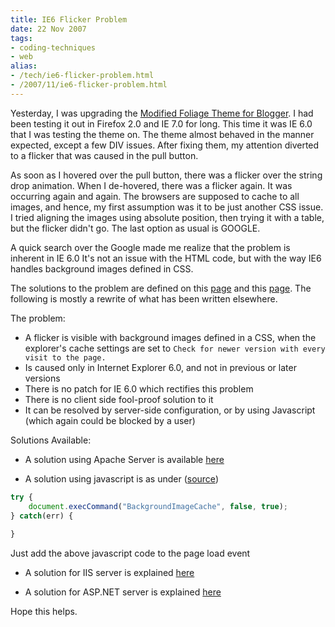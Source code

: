 ```yaml
---
title: IE6 Flicker Problem
date: 22 Nov 2007
tags: 
- coding-techniques
- web
alias:
- /tech/ie6-flicker-problem.html
- /2007/11/ie6-flicker-problem.html
---
```


Yesterday, I was upgrading the 
<a href="http://foliage-in-xml.blogspot.com" title="Modified Foliage Theme for Blogger.">Modified 
Foliage Theme for Blogger</a>. I had been testing it out in Firefox 2.0 and IE 7.0 for long. This 
time it was IE 6.0 that I was testing the theme on. The theme almost behaved in the manner expected, 
except a few DIV issues. After fixing them, my attention diverted to a flicker that was caused in 
the pull button.

<!-- break here -->

As soon as I hovered over the pull button, there was a flicker over the string drop animation. When 
I de-hovered, there was a flicker again. It was occurring again and again. The browsers are supposed 
to cache to all images, and hence, my first assumption was it to be just another CSS issue. I tried 
aligning the images using absolute position, then trying it with a table, but the flicker didn't 
go. The last option as usual is GOOGLE.

A quick search over the Google made me realize that the problem is inherent in IE 6.0 It's not an 
issue with the HTML code, but with the way IE6 handles background images defined in CSS. 

The solutions to the problem are defined on this 
<a href="http://www.fivesevensix.com/studies/ie6flicker/">page</a> and this 
<a href="http://dean.edwards.name/my/flicker.html">page</a>. The following is mostly a rewrite of 
what has been written elsewhere.

The problem:

* A flicker is visible with background images defined in a CSS, when the explorer's cache settings are 
set to `Check for newer version with every visit to the page.`
* Is caused only in Internet Explorer 6.0, and not in previous or later versions
* There is no patch for IE 6.0 which rectifies this problem
* There is no client side fool-proof solution to it
* It can be resolved by server-side configuration, or by using Javascript (which again could be blocked by a user)

Solutions Available:

* A solution using Apache Server is available <a href="http://dean.edwards.name/my/flicker.html">here</a>

* A solution using javascript is as under (<a href="http://www.mister-pixel.com/#Content__state=is_that_simple">source</a>)

```javascript
try {
	document.execCommand("BackgroundImageCache", false, true);
} catch(err) {
	
}
```
Just add the above javascript code to the page load event

* A solution for IIS server is explained <a href="http://www.aspnetresources.com/blog/cache_control_extensions.aspx">here</a>

* A solution for ASP.NET server is explained <a href="http://www.groovybits.com/leftoverbits/flickerfix.aspx">here</a>

Hope this helps.